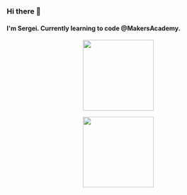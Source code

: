 ### Hi there 👋
#### I'm Sergei. Currently learning to code @MakersAcademy.

<!--
**s-palmer/s-palmer** is a ✨ _special_ ✨ repository because its `README.md` (this file) appears on your GitHub profile.

Here are some ideas to get you started:

- 🔭 I’m currently working on ...
- 🌱 I’m currently learning ...
- 👯 I’m looking to collaborate on ...
- 🤔 I’m looking for help with ...
- 💬 Ask me about ...
- 📫 How to reach me: ...
- 😄 Pronouns: ...
- ⚡ Fun fact: ...
-->
<div>
<p align="center">
    <img align="center" height="160px" src="https://github-readme-stats.vercel.app/api/top-langs/?username=s-palmer&layout=compact&theme=radical" />
  </p>
</div>
<div>
  <p align="center">
    <img align="center" height="160px"  src="https://github-readme-stats.vercel.app/api?username=s-palmer&show_icons=true&theme=radical&&hide=contribs&count_private=true" />
    </p?
 </div>
